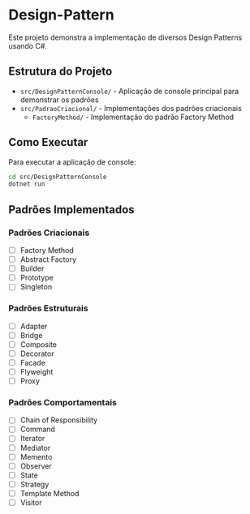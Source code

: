# Design-Pattern

Este projeto demonstra a implementação de diversos Design Patterns usando C#.

## Estrutura do Projeto

- `src/DesignPatternConsole/` - Aplicação de console principal para demonstrar os padrões
- `src/PadraoCriacional/` - Implementações dos padrões criacionais
  - `FactoryMethod/` - Implementação do padrão Factory Method

## Como Executar

Para executar a aplicação de console:

```bash
cd src/DesignPatternConsole
dotnet run
```

## Padrões Implementados

### Padrões Criacionais
- [ ] Factory Method
- [ ] Abstract Factory
- [ ] Builder
- [ ] Prototype
- [ ] Singleton

### Padrões Estruturais
- [ ] Adapter
- [ ] Bridge
- [ ] Composite
- [ ] Decorator
- [ ] Facade
- [ ] Flyweight
- [ ] Proxy

### Padrões Comportamentais
- [ ] Chain of Responsibility
- [ ] Command
- [ ] Iterator
- [ ] Mediator
- [ ] Memento
- [ ] Observer
- [ ] State
- [ ] Strategy
- [ ] Template Method
- [ ] Visitor